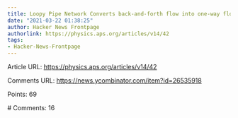```yaml
---
title: Loopy Pipe Network Converts back-and-forth flow into one-way flow
date: "2021-03-22 01:38:25"
author: Hacker News Frontpage
authorlink: https://physics.aps.org/articles/v14/42
tags:
- Hacker-News-Frontpage
---
```


<p>Article URL: <a href="https://physics.aps.org/articles/v14/42">https://physics.aps.org/articles/v14/42</a></p>
<p>Comments URL: <a href="https://news.ycombinator.com/item?id=26535918">https://news.ycombinator.com/item?id=26535918</a></p>
<p>Points: 69</p>
<p># Comments: 16</p>
